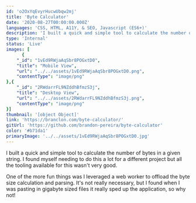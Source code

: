 ```yaml
---
id: 'o2OxYqEvyrHucwUbqw2mj'
title: 'Byte Calculator'
date: '2020-08-27T00:00:00.000Z'
languages: 'CSS, HTML, A11Y, & SEO, Javascript (ES6+)'
description: 'I built a quick and simple tool to calculate the number of bytes in a given string'
type: 'Internal'
status: 'Live'
images: [
      {
	"_id": "1vEd9RWjaAqSbr8POGxtD0",
	"title": "Mobile View",
	"url": "../../assets/1vEd9RWjaAqSbr8POGxtD0.png",
	"contentType": "image/png"
},{
	"_id": "2RWdarrFL9NZddhBfmzS3j",
	"title": "Desktop View",
	"url": "../../assets/2RWdarrFL9NZddhBfmzS3j.png",
	"contentType": "image/png"
}]
thumbnail: '[object Object]'
link: 'https://branclon.com/byte-calculator/'
gitUrl: 'https://github.com/brandon-pereira/byte-calculator'
color: '#b71da1'
primaryImage: '../../assets/1vEd9RWjaAqSbr8POGxtD0.jpg'
---
```


I built a quick and simple tool to calculate the number of bytes in a given string. I found myself needing to do this a lot for a different project but all the tooling available for this wasn't very good. 

One of the more fun things was I leveraged a web worker to offload the byte size calculation and parsing. It's not really necessary, but I found when I was pasting in gigabyte sized files it really sped up the application, so why not!
